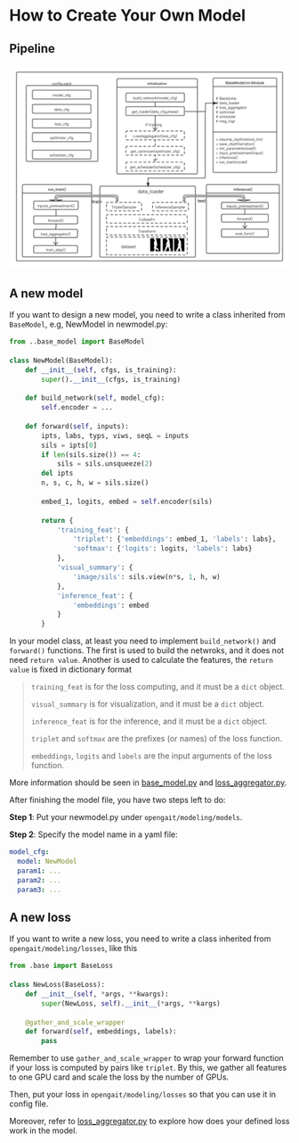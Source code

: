 # How to Create Your Own Model

## Pipeline

![Pipeline](../assets/pipeline.png)

## A new model

If you want to design a new model, you need to write a class inherited from `BaseModel`, e.g, NewModel in newmodel.py:

```python
from ..base_model import BaseModel

class NewModel(BaseModel):
    def __init__(self, cfgs, is_training):
        super().__init__(cfgs, is_training)

    def build_network(self, model_cfg):
        self.encoder = ...

    def forward(self, inputs):
        ipts, labs, typs, viws, seqL = inputs
        sils = ipts[0]
        if len(sils.size()) == 4:
            sils = sils.unsqueeze(2)
        del ipts
        n, s, c, h, w = sils.size()

        embed_1, logits, embed = self.encoder(sils)

        return {
            'training_feat': {
                'triplet': {'embeddings': embed_1, 'labels': labs},
                'softmax': {'logits': logits, 'labels': labs}
            },
            'visual_summary': {
                'image/sils': sils.view(n*s, 1, h, w)
            },
            'inference_feat': {
                'embeddings': embed
            }
        }

```

 In your model class, at least you need to implement `build_network()` and `forward()` functions. The first is used to build the netwroks, and it does not need `return value`. Another is used to calculate the features, the `return value` is fixed in dictionary format

> `training_feat` is for the loss computing, and it must be a `dict` object.
>
> `visual_summary` is for visualization, and it must be a `dict` object.
>
> `inference_feat` is for the inference, and it must be a `dict` object.
>
> `triplet` and `softmax` are the prefixes (or names) of the loss function.
>
> `embeddings`, `logits` and `labels` are the input arguments of the loss function.

More information should be seen in [base_model.py](../opengait/modeling/base_model.py) and [loss_aggregator.py](../opengait/modeling/loss_aggregator.py).

After finishing the model file, you have two steps left to do:

**Step 1**: Put your newmodel.py under `opengait/modeling/models`.

**Step 2**: Specify the model name in a yaml file:

```yaml
model_cfg:
  model: NewModel
  param1: ...
  param2: ...
  param3: ...
```

## A new loss

If you want to write a new loss, you need to write a class inherited from `opengait/modeling/losses`, like this

```python
from .base import BaseLoss

class NewLoss(BaseLoss):
    def __init__(self, *args, **kwargs):
        super(NewLoss, self).__init__(*args, **kargs)

    @gather_and_scale_wrapper
    def forward(self, embeddings, labels):
        pass
```

Remember to use `gather_and_scale_wrapper` to wrap your forward function if your loss is computed by pairs like `triplet`. By this, we gather all features to one GPU card and scale the loss by the number of GPUs.

Then, put your loss in `opengait/modeling/losses` so that you can use it in config file.

Moreover, refer to [loss_aggregator.py](../opengait/modeling/loss_aggregator.py) to explore how does your defined loss work in the model.
